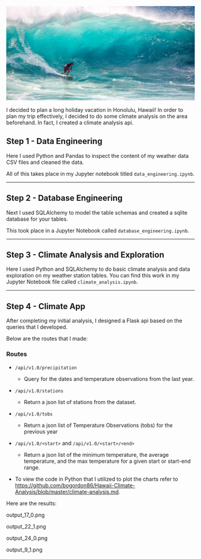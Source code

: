 <!--lint disable no-heading-punctuation-->
<!--lint enable no-heading-punctuation-->

<img src='images/surfs-up.jpeg' />

I decided to plan a long holiday vacation in Honolulu, Hawaii! In order to plan my trip effectively, I decided to do some climate analysis on the area beforehand.  In fact, I created a climate analysis api.

## Step 1 - Data Engineering

Here I used Python and Pandas to inspect the content of my weather data CSV files and cleaned the data.

All of this takes place in my Jupyter notebook titled `data_engineering.ipynb`.

---

## Step 2 - Database Engineering

Next I used SQLAlchemy to model the table schemas and created a sqlite database for your tables.

This took place in a Jupyter Notebook called `database_engineering.ipynb`.


---

## Step 3 - Climate Analysis and Exploration

Here I used Python and SQLAlchemy to do basic climate analysis and data exploration on my weather station tables. You can find this work in my Jupyter Notebook file called `climate_analysis.ipynb`.


---

## Step 4 - Climate App

After completing my initial analysis, I designed a Flask api based on the queries that I developed.

Below are the routes that I made:

### Routes

* `/api/v1.0/precipitation`

  * Query for the dates and temperature observations from the last year.

* `/api/v1.0/stations`

  * Return a json list of stations from the dataset.

* `/api/v1.0/tobs`

  * Return a json list of Temperature Observations (tobs) for the previous year

* `/api/v1.0/<start>` and `/api/v1.0/<start>/<end>`

  * Return a json list of the minimum temperature, the average temperature, and the max temperature for a given start or start-end range.

 * To view the code in Python that I utilized to plot the charts refer to https://github.com/bogordon86/Hawaii-Climate-Analysis/blob/master/climate-analysis.md.
 
 Here are the results:
 
 output_17_0.png
 
 output_22_1.png
 
 output_24_0.png
 
 output_9_1.png
 
 
